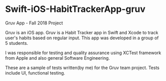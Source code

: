 # Swift-iOS-HabitTrackerApp-gruv

Gruv App - Fall 2018 Project

Gruv is an iOS app. Gruv is a Habit Tracker app in Swift and Xcode to track user's habits based on regular input. This app was developed in a group of 5 students.

I was responsible for testing and quality assurance using XCTest framework from Apple and also general Software Engineering. 

These are a sample of tests written(by me) for the Gruv team project. Tests include UI, functional testing.
